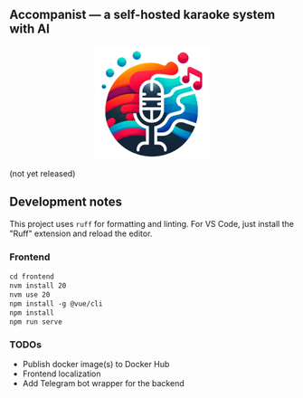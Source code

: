 ## Accompanist — a self-hosted karaoke system with AI

<div style="text-align: center;">
    <img width="200px" src="./imgs/logo.png">
</div>


(not yet released)

## Development notes

This project uses `ruff` for formatting and linting. For VS Code, just install
the "Ruff" extension and reload the editor.

### Frontend

```
cd frontend
nvm install 20
nvm use 20
npm install -g @vue/cli
npm install
npm run serve
```

### TODOs

- Publish docker image(s) to Docker Hub
- Frontend localization
- Add Telegram bot wrapper for the backend
